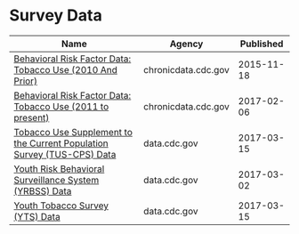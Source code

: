 # Survey Data

Name | Agency | Published
---- | ---- | ---------
[Behavioral Risk Factor Data: Tobacco Use (2010 And Prior)](../datasets/fpp2-pp25.md) | chronicdata.cdc.gov | 2015-11-18
[Behavioral Risk Factor Data: Tobacco Use (2011 to present)](../datasets/wsas-xwh5.md) | chronicdata.cdc.gov | 2017-02-06
[Tobacco Use Supplement to the Current Population Survey (TUS-CPS) Data](../datasets/4y6p-yphk.md) | data.cdc.gov | 2017-03-15
[Youth Risk Behavioral Surveillance System (YRBSS) Data](../datasets/3596-ayf6.md) | data.cdc.gov | 2017-03-02
[Youth Tobacco Survey (YTS) Data](../datasets/4juz-x2tp.md) | data.cdc.gov | 2017-03-15

